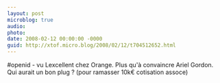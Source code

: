 ```yaml
---
layout: post
microblog: true
audio: 
photo: 
date: 2008-02-12 00:00:00 -0000
guid: http://xtof.micro.blog/2008/02/12/t704512652.html
---
```

#openid - vu Lexcellent chez Orange. Plus qu'à convaincre Ariel Gordon. Qui aurait un bon plug ? (pour ramasser 10k€ cotisation assoce)
